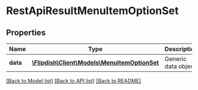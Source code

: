 # RestApiResultMenuItemOptionSet

## Properties
Name | Type | Description | Notes
------------ | ------------- | ------------- | -------------
**data** | [**\Flipdish\\Client\Models\MenuItemOptionSet**](MenuItemOptionSet.md) | Generic data object. | 

[[Back to Model list]](../README.md#documentation-for-models) [[Back to API list]](../README.md#documentation-for-api-endpoints) [[Back to README]](../README.md)


